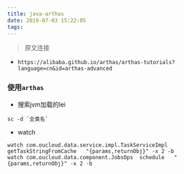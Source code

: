 ```yaml
---
title: java-arthas
date: 2019-07-03 15:22:05
tags:
---
```



> 原文连接 
- `https://alibaba.github.io/arthas/arthas-tutorials?language=cn&id=arthas-advanced `

###  使用`arthas`
- 搜索jvm加载的lei

```
sc -d `全类名`
```

- watch

```
watch com.oucloud.data.service.impl.TaskServiceImpl  getTaskStringFromCache   "{params,returnObj}" -x 2 -b
watch com.oucloud.data.component.JobsOps  schedule   "{params,returnObj}" -x 2 -b
```



